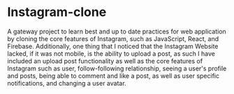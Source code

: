 # Instagram-clone
A gateway project to learn best and up to date practices for web application by cloning the core features of Instagram, such as JavaScript, React, and Firebase. 
Additionally, one thing that I noticed that the Instagram Website lacked, if it was not mobile, is the ability to upload a post, as such I have included an upload post functionality as well as the core features of Instagram such as user, follow-following relationship, seeing a user's profile and posts, being able to comment and like a post, as well as user specific notifications, and changing a user avatar.
